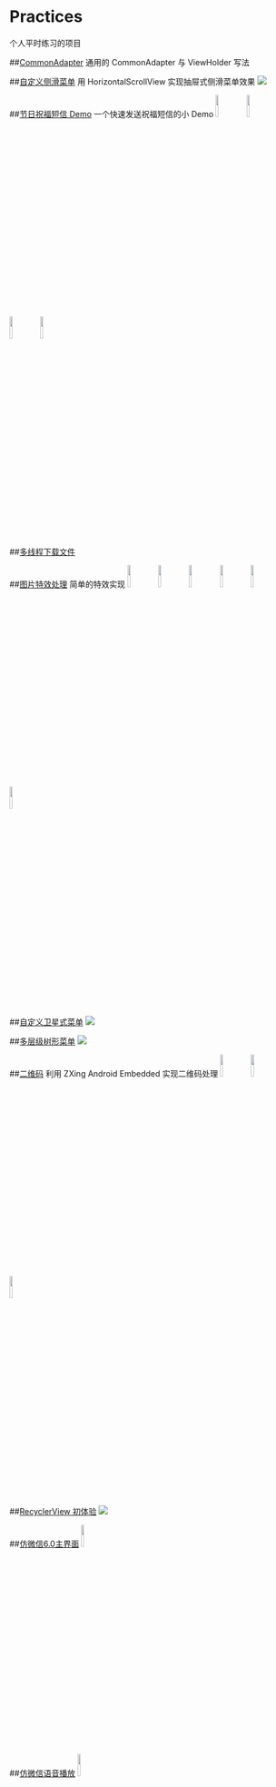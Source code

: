 # Practices
个人平时练习的项目

##[CommonAdapter](https://github.com/Zhai-Wang/Practices/tree/master/commonviewholder/src/main)
通用的 CommonAdapter 与 ViewHolder 写法 

##[自定义侧滑菜单](https://github.com/Zhai-Wang/Practices/tree/master/scrollerviewmenu/src/main)
用 HorizontalScrollView 实现抽屉式侧滑菜单效果
<img src="https://github.com/Zhai-Wang/Practices/blob/master/scrollerviewmenu/screenshoots/2.gif">

##[节日祝福短信 Demo](https://github.com/Zhai-Wang/Practices/tree/master/festivalsms/src/main)
一个快速发送祝福短信的小 Demo
<img src="https://github.com/Zhai-Wang/Practices/blob/master/festivalsms/screenshoots/device-2016-11-24-110800.png" width="10%" height="10%">
<img src="https://github.com/Zhai-Wang/Practices/blob/master/festivalsms/screenshoots/device-2016-11-24-110844.png" width="10%" height="10%">
<img src="https://github.com/Zhai-Wang/Practices/blob/master/festivalsms/screenshoots/device-2016-11-24-110903.png" width="10%" height="10%">
<img src="https://github.com/Zhai-Wang/Practices/blob/master/festivalsms/screenshoots/device-2016-11-24-110923.png" width="10%" height="10%">

##[多线程下载文件](https://github.com/Zhai-Wang/Practices/tree/master/downloaddemo/src/main)

##[图片特效处理](https://github.com/Zhai-Wang/Practices/tree/master/imagedemo/src/main)
简单的特效实现
<img src="https://github.com/Zhai-Wang/Practices/blob/master/imagedemo/screenshots/device-2016-12-07-154944.png" width="10%" height="10%">
<img src="https://github.com/Zhai-Wang/Practices/blob/master/imagedemo/screenshots/device-2016-12-07-155019.png" width="10%" height="10%">
<img src="https://github.com/Zhai-Wang/Practices/blob/master/imagedemo/screenshots/device-2016-12-07-155038.png" width="10%" height="10%">
<img src="https://github.com/Zhai-Wang/Practices/blob/master/imagedemo/screenshots/device-2016-12-08-105025.png" width="10%" height="10%">
<img src="https://github.com/Zhai-Wang/Practices/blob/master/imagedemo/screenshots/device-2016-12-08-161502.png" width="10%" height="10%">
<img src="https://github.com/Zhai-Wang/Practices/blob/master/imagedemo/screenshots/1.gif" width="10%" height="10%">

##[自定义卫星式菜单](https://github.com/Zhai-Wang/Practices/tree/master/srcmenudemo/src/main)
<img src="https://github.com/Zhai-Wang/Practices/blob/master/srcmenudemo/screenshots/1.gif">

##[多层级树形菜单](https://github.com/Zhai-Wang/Practices/tree/master/treeviewdemo/src/main)
<img src="https://github.com/Zhai-Wang/Practices/blob/master/treeviewdemo/screenshots/1.gif">

##[二维码](https://github.com/Zhai-Wang/Practices/tree/master/zxingdemo/src/main)
利用 ZXing Android Embedded 实现二维码处理
<img src="https://github.com/Zhai-Wang/Practices/blob/master/zxingdemo/screenshots/device-2016-12-19-154010.png" width="10%" height="10%">
<img src="https://github.com/Zhai-Wang/Practices/blob/master/zxingdemo/screenshots/device-2016-12-19-154059.png" width="10%" height="10%">
<img src="https://github.com/Zhai-Wang/Practices/blob/master/zxingdemo/screenshots/device-2016-12-19-160736.png" width="10%" height="10%">

##[RecyclerView 初体验](https://github.com/Zhai-Wang/Practices/tree/master/recyclerviewdemo/src/main)
<img src="https://github.com/Zhai-Wang/Practices/blob/master/recyclerviewdemo/screenshots/1.gif">

##[仿微信6.0主界面](https://github.com/Zhai-Wang/Practices/tree/master/weixin6.0/src/main)
<img src="https://github.com/Zhai-Wang/Practices/blob/master/weixin6.0/screenshots/device-2016-12-28-164052.png" width="10%" height="10%">

##[仿微信语音播放](https://github.com/Zhai-Wang/Practices/tree/master/wechattalk/src/main)
<img src="https://github.com/Zhai-Wang/Practices/blob/master/wechattalk/screenshots/1.gif" width="10%" height="10%">
